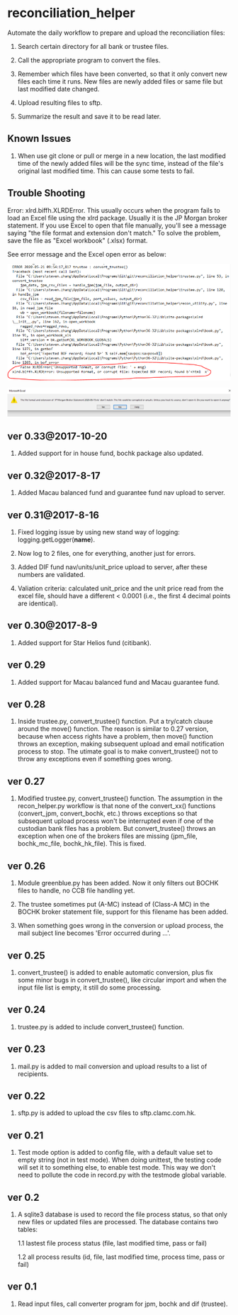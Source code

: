 # reconciliation_helper

Automate the daily workflow to prepare and upload the reconciliation files:

1. Search certain directory for all bank or trustee files.

2. Call the appropriate program to convert the files.

3. Remember which files have been converted, so that it only convert new files each time it runs. New files are newly added files or same file but last modified date changed.

4. Upload resulting files to sftp.

5. Summarize the result and save it to be read later.



## Known Issues

1. When use git clone or pull or merge in a new location, the last modified time of the newly added files will be the sync time, instead of the file's original last modified time. This can cause some tests to fail.



## Trouble Shooting

Error: xlrd.biffh.XLRDError. This usually occurs when the program fails to load an Excel file using the xlrd package. Usually it is the JP Morgan broker statement. If you use Excel to open that file manually, you'll see a message saying "the file format and extension don't match." To solve the problem, save the file as "Excel workbook" (.xlsx) format. 

See error message and the Excel open error as below:

![image of program error](images/readfile_error.png)

![image of excel error](images/JPM_file_error.png)



## ver 0.33@2017-10-20

1. Added support for in house fund, bochk package also updated.



## ver 0.32@2017-8-17

1. Added Macau balanced fund and guarantee fund nav upload to server.




## ver 0.31@2017-8-16

1. Fixed logging issue by using new stand way of logging: logging.getLogger(__name__).

2. Now log to 2 files, one for everything, another just for errors.

3. Added DIF fund nav/units/unit_price upload to server, after these numbers are validated.

4. Valiation criteria: calculated unit_price and the unit price read from the excel file, should have a different < 0.0001 (i.e., the first 4 decimal points are identical).




## ver 0.30@2017-8-9

1. Added support for Star Helios fund (citibank).




## ver 0.29

1. Added support for Macau balanced fund and Macau guarantee fund.




## ver 0.28

1. Inside trustee.py, convert_trustee() function. Put a try/catch clause around the move() function. The reason is similar to 0.27 version, because when access rights have a problem, then move() function throws an exception, making subsequent upload and email notification process to stop. The utimate goal is to make convert_trustee() not to throw any exceptions even if something goes wrong.



## ver 0.27

1. Modified trustee.py, convert_trustee() function. The assumption in the recon_helper.py workflow is that none of the convert_xx() functions (convert_jpm, convert_bochk, etc.) throws exceptions so that subsequent upload process won't be interrupted even if one of the custodian bank files has a problem. But convert_trustee() throws an exception when one of the brokers files are missing (jpm_file, bochk_mc_file, bochk_hk_file). This is fixed.




## ver 0.26

1. Module greenblue.py has been added. Now it only filters out BOCHK files to handle, no CCB file handling yet.

2. The trustee sometimes put (A-MC) instead of (Class-A MC) in the BOCHK broker statement file, support for this filename has been added.

3. When something goes wrong in the conversion or upload process, the mail subject line becomes 'Error occurred during ...'.




## ver 0.25
1. convert_trustee() is added to enable automatic conversion, plus fix some minor bugs in convert_trustee(), like circular import and when the input file list is empty, it still do some processing.




## ver 0.24
1. trustee.py is added to include convert_trustee() function. 



## ver 0.23
1. mail.py is added to mail conversion and upload results to a list of recipients.



## ver 0.22
1. sftp.py is added to upload the csv files to sftp.clamc.com.hk.



## ver 0.21

1. Test mode option is added to config file, with a default value set to empty string (not in test mode). When doing unittest, the testing code will set it to something else, to enable test mode. This way we don't need to pollute the code in record.py with the testmode global variable.




## ver 0.2
1. A sqlite3 database is used to record the file process status, so that only new files or updated files are processed. The database contains two tables:
	
	1.1 lastest file process status (file, last modified time, pass or fail)

	1.2 all process results (id, file, last modified time, process time, pass or fail)




## ver 0.1

1. Read input files, call converter program for jpm, bochk and dif (trustee).



